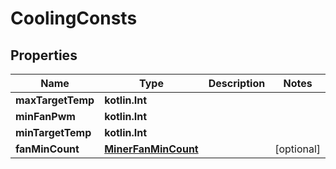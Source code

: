 
# CoolingConsts

## Properties
| Name | Type | Description | Notes |
| ------------ | ------------- | ------------- | ------------- |
| **maxTargetTemp** | **kotlin.Int** |  |  |
| **minFanPwm** | **kotlin.Int** |  |  |
| **minTargetTemp** | **kotlin.Int** |  |  |
| **fanMinCount** | [**MinerFanMinCount**](MinerFanMinCount.md) |  |  [optional] |



